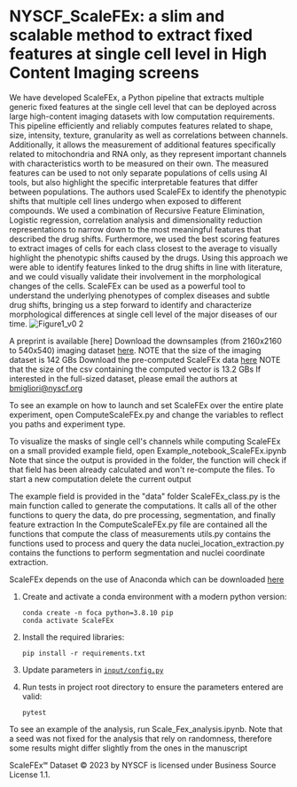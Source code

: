 # NYSCF_ScaleFEx: a slim and scalable method to extract fixed features at single cell level in High Content Imaging screens

We have developed ScaleFEx, a Python pipeline that extracts multiple generic fixed features at the single cell level that can be deployed across large high-content imaging datasets with low computation requirements. This pipeline efficiently and reliably computes features related to shape, size, intensity, texture, granularity as well as correlations between channels. Additionally, it allows the measurement of additional features specifically related to mitochondria and RNA only, as they represent important channels with characteristics worth to be measured on their own. The measured features can be used to not only separate populations of cells using AI tools, but also  highlight the specific interpretable features that differ between populations. The authors used ScaleFEx to identify the phenotypic shifts that multiple cell lines undergo when exposed to different compounds. We used a combination of Recursive Feature Elimination, Logistic regression, correlation analysis and dimensionality reduction representations to narrow down to the most meaningful features that described the drug shifts. Furthermore, we used the best scoring features to extract images of cells for each class closest to the average to visually highlight the phenotypic shifts caused by the drugs. Using this approach we were able to identify features linked to the drug shifts in line with literature, and we could visually validate their involvement in the morphological changes of the cells. 
ScaleFEx can be used as a powerful tool to understand the underlying phenotypes of complex diseases and subtle drug shifts, bringing us a step forward to identify and characterize morphological differences at single cell level of the major diseases of our time.
![Figure1_v0 2](https://user-images.githubusercontent.com/23292813/227660358-ce003906-44c0-49e9-a681-e185d67069e0.png)

A preprint is available [here]
Download the downsamples (from 2160x2160 to 540x540) imaging dataset [here](https://nyscfopensource.blob.core.windows.net/scalefex/ScaleFEx.zip). NOTE that the size of the imaging dataset is 142 GBs
Download the pre-computed ScaleFEx data [here](https://nyscfopensource.blob.core.windows.net/scalefex/ScaleFex_computed_normalized.csv)
NOTE that the size of the csv containing the computed vector is 13.2 GBs
If interested in the full-sized dataset, please email the authors at bmigliori@nyscf.org

To see an example on how to launch and set ScaleFEx over the entire plate experiment, open
    ComputeScaleFEx.py
and change the variables to reflect you paths and experiment type.

To visualize the masks of single cell's channels while computing ScaleFEx on a small provided example field, open 
    Example_notebook_ScaleFEx.ipynb
Note that since the output is provided in the folder, the function will check if that field has been already calculated and won't re-compute the files. To start a new computation delete the current output

The example field is provided in the "data" folder
ScaleFEx_class.py is the main function called to generate the computations. It calls all of the other functions to query the data, do pre processing, segmentation, and finally feature extraction
In the ComputeScaleFEx.py file are contained all the functions that compute the class of measurements
utils.py contains the functions used to process and query the data
nuclei_location_extraction.py contains the functions to perform segmentation and nuclei coordinate extraction. 

ScaleFEx depends on the use of Anaconda which can be downloaded [here](https://www.anaconda.com/products/distribution)
1. Create and activate a conda environment with a modern python version:
	```
	conda create -n foca python=3.8.10 pip
	conda activate ScaleFEx
	```
2. Install the required libraries:
	```
	pip install -r requirements.txt
	```
3. Update parameters in [`input/config.py`](https://github.com/NYSCF/foca_release/blob/main/input/config.py)

4. Run tests in project root directory to ensure the parameters entered are valid:
	```
	pytest
	```

To see an example of the analysis, run Scale_Fex_analysis.ipynb. 
Note that a seed was not fixed for the analysis that rely on randomness, therefore some results might differ slightly from the ones in the manuscript

ScaleFEx℠ Dataset © 2023 by NYSCF is licensed under Business Source License 1.1.
